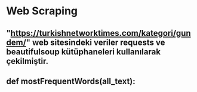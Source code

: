 # Web Scraping
"https://turkishnetworktimes.com/kategori/gundem/" web sitesindeki veriler requests ve beautifulsoup kütüphaneleri kullanılarak çekilmiştir.
----------
def mostFrequentWords(all_text):
----------
